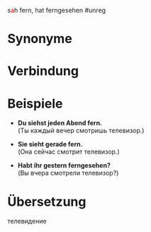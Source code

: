 s<span style="color:red">a</span>h fern, hat ferngesehen
#unreg 
# Synonyme

# Verbindung 

# Beispiele
- **Du siehst jeden Abend fern.**  
    (Ты каждый вечер смотришь телевизор.)
    
- **Sie sieht gerade fern.**  
    (Она сейчас смотрит телевизор.)
    
- **Habt ihr gestern ferngesehen?**  
    (Вы вчера смотрели телевизор?)
# Übersetzung
телевидение
